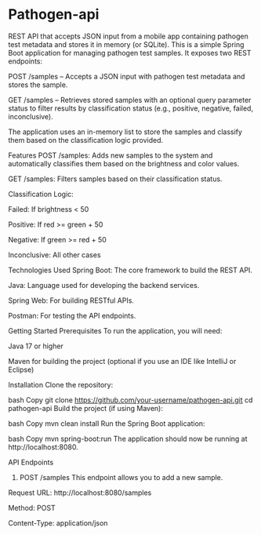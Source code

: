 # Pathogen-api
 REST API that accepts JSON input from a mobile app containing pathogen  test metadata and stores it in memory (or SQLite).
 This is a simple Spring Boot application for managing pathogen test samples. It exposes two REST endpoints:

POST /samples – Accepts a JSON input with pathogen test metadata and stores the sample.

GET /samples – Retrieves stored samples with an optional query parameter status to filter results by classification status (e.g., positive, negative, failed, inconclusive).

The application uses an in-memory list to store the samples and classify them based on the classification logic provided.

Features
POST /samples: Adds new samples to the system and automatically classifies them based on the brightness and color values.

GET /samples: Filters samples based on their classification status.

Classification Logic:

Failed: If brightness < 50

Positive: If red >= green + 50

Negative: If green >= red + 50

Inconclusive: All other cases

Technologies Used
Spring Boot: The core framework to build the REST API.

Java: Language used for developing the backend services.

Spring Web: For building RESTful APIs.

Postman: For testing the API endpoints.

Getting Started
Prerequisites
To run the application, you will need:

Java 17 or higher

Maven for building the project (optional if you use an IDE like IntelliJ or Eclipse)

Installation
Clone the repository:

bash
Copy
git clone https://github.com/your-username/pathogen-api.git
cd pathogen-api
Build the project (if using Maven):

bash
Copy
mvn clean install
Run the Spring Boot application:

bash
Copy
mvn spring-boot:run
The application should now be running at http://localhost:8080.

API Endpoints
1. POST /samples
This endpoint allows you to add a new sample.

Request
URL: http://localhost:8080/samples

Method: POST

Content-Type: application/json
